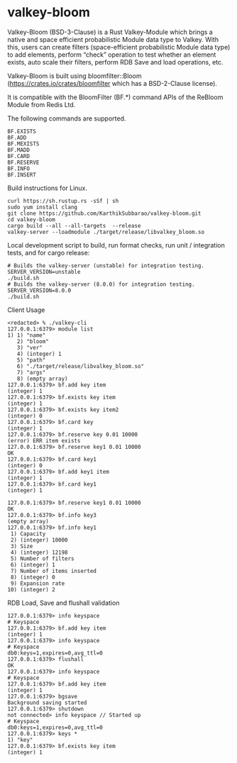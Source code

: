 # valkey-bloom

Valkey-Bloom (BSD-3-Clause) is a Rust Valkey-Module which brings a native and space efficient probabilistic Module data type to Valkey. With this, users can create filters (space-efficient probabilistic Module data type) to add elements, perform “check” operation to test whether an element exists, auto scale their filters, perform RDB Save and load operations, etc.

Valkey-Bloom is built using bloomfilter::Bloom (https://crates.io/crates/bloomfilter which has a BSD-2-Clause license).

It is compatible with the BloomFilter (BF.*) command APIs of the ReBloom Module from Redis Ltd.

The following commands are supported.
```
BF.EXISTS
BF.ADD
BF.MEXISTS
BF.MADD
BF.CARD
BF.RESERVE
BF.INFO
BF.INSERT
```

Build instructions for Linux.
```
curl https://sh.rustup.rs -sSf | sh
sudo yum install clang
git clone https://github.com/KarthikSubbarao/valkey-bloom.git
cd valkey-bloom
cargo build --all --all-targets  --release
valkey-server --loadmodule ./target/release/libvalkey_bloom.so
```

Local development script to build, run format checks, run unit / integration tests, and for cargo release:
```
# Builds the valkey-server (unstable) for integration testing.
SERVER_VERSION=unstable
./build.sh
# Builds the valkey-server (8.0.0) for integration testing.
SERVER_VERSION=8.0.0
./build.sh
```

Client Usage
```
<redacted> % ./valkey-cli 
127.0.0.1:6379> module list
1) 1) "name"
   2) "bloom"
   3) "ver"
   4) (integer) 1
   5) "path"
   6) "./target/release/libvalkey_bloom.so"
   7) "args"
   8) (empty array)
127.0.0.1:6379> bf.add key item
(integer) 1
127.0.0.1:6379> bf.exists key item
(integer) 1
127.0.0.1:6379> bf.exists key item2
(integer) 0
127.0.0.1:6379> bf.card key
(integer) 1
127.0.0.1:6379> bf.reserve key 0.01 10000
(error) ERR item exists
127.0.0.1:6379> bf.reserve key1 0.01 10000
OK
127.0.0.1:6379> bf.card key1
(integer) 0
127.0.0.1:6379> bf.add key1 item
(integer) 1
127.0.0.1:6379> bf.card key1
(integer) 1
```

```
127.0.0.1:6379> bf.reserve key1 0.01 10000
OK
127.0.0.1:6379> bf.info key3
(empty array)
127.0.0.1:6379> bf.info key1
 1) Capacity
 2) (integer) 10000
 3) Size
 4) (integer) 12198
 5) Number of filters
 6) (integer) 1
 7) Number of items inserted
 8) (integer) 0
 9) Expansion rate
10) (integer) 2
```

RDB Load, Save and flushall validation
```
127.0.0.1:6379> info keyspace
# Keyspace
127.0.0.1:6379> bf.add key item
(integer) 1
127.0.0.1:6379> info keyspace
# Keyspace
db0:keys=1,expires=0,avg_ttl=0
127.0.0.1:6379> flushall
OK
127.0.0.1:6379> info keyspace
# Keyspace
127.0.0.1:6379> bf.add key item
(integer) 1
127.0.0.1:6379> bgsave
Background saving started
127.0.0.1:6379> shutdown
not connected> info keyspace // Started up
# Keyspace
db0:keys=1,expires=0,avg_ttl=0
127.0.0.1:6379> keys *
1) "key"
127.0.0.1:6379> bf.exists key item
(integer) 1
```
